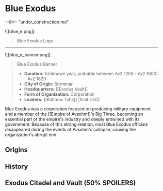 # Blue Exodus

--8<-- "under_construction.md"

![[blue_e.png]]
> Blue Exodus Logo
***
![[blue_e_banner.png]]
> Blue Exodus Banner


> - **Duration:** (Unknown year, probably between Av2 1200 - Av2 1600) - Av2 1820
> - **City of Origin:** Stromnar
> - **Headquarters:** [[Exodus Vault]]
> - **Form of Organization:** Corporation
> - **Leaders:** [[Kahmas Tuhs]] (final CEO)


Blue Exodus was a corporation focused on producing military equipment and a member of the [[Empire of Avsohm]]'s Big Three, becoming an essential part of the empire's industry and deeply entwined with its government. Because of this strong relation, most Blue Exodus officials disappeared during the events of Avsohm's collapse, causing the organization's abrupt end.

## Origins

## History

## Exodus Citadel and Vault (50% SPOILERS)
